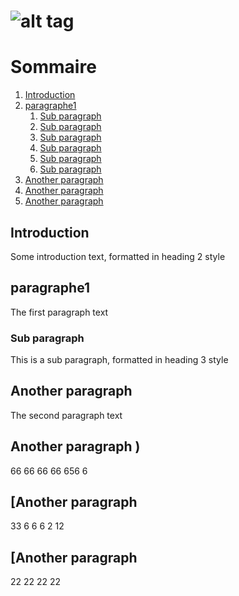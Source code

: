 
# ![alt tag](https://t3.ldh.be/vCLkhdTglDrD-n_qq_EMNt4PQ3c=/0x0:940x470/940x470/5e3fb307d8ad5878d86262ae.jpg)
# Sommaire
1. [Introduction](#introduction)
2. [paragraphe1](#paragraphe1)
    1. [Sub paragraph](#subparagraph1)
    2. [Sub paragraph](#subparagraph2)
    3. [Sub paragraph](#subparagraph4)
    4. [Sub paragraph](#subparagraph5)
    5. [Sub paragraph](#subparagraph6)
    6. [Sub paragraph](#subparagraph7)
3. [Another paragraph](#paragraph2)
4. [Another paragraph](#paragraph3)
5. [Another paragraph](#paragraph4)

## Introduction <a name="Introduction"></a>
Some introduction text, formatted in heading 2 style

##  paragraphe1 <a name="paragraph1"></a>
The first paragraph text

### Sub paragraph <a name="subparagraph1"></a>
This is a sub paragraph, formatted in heading 3 style

## Another paragraph <a name="paragraph2"></a>
The second paragraph text
## Another paragraph <a name="paragraph3"></a>)
66
66
66
66
656
6
## [Another paragraph <a name="paragraph4"></a>
33
6
6
6
2
12
## [Another paragraph <a name="paragraph5"></a>
22
22
22
22
